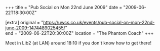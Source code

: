 +++
title = "Pub Social on Mon 22nd June 2009"
date = "2009-06-22T18:30:00Z"

[extra]
original = "https://uwcs.co.uk/events/pub-social-on-mon-22nd-june-2009-1474489025455/"    
end = "2009-06-22T20:30:00Z"
location = "The Phantom Coach"
+++

Meet in Lib2 (at LAN) around 18:10 if you don't know how to get there\!

